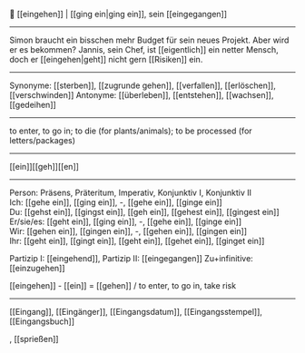 📧 [[eingehen]] | [[ging ein|ging ein]], sein [[eingegangen]]

---
Simon braucht ein bisschen mehr Budget für sein neues Projekt. Aber wird er es bekommen? Jannis, sein Chef, ist [[eigentlich]] ein netter Mensch, doch er [[eingehen|geht]] nicht gern [[Risiken]] ein. 

---
Synonyme: [[sterben]], [[zugrunde gehen]], [[verfallen]], [[erlöschen]], [[verschwinden]]
Antonyme: [[überleben]], [[entstehen]], [[wachsen]], [[gedeihen]]

---
to enter, to go in; to die (for plants/animals); to be processed (for letters/packages)

---
[[ein]][[geh]][[en]]

---

Person: Präsens, Präteritum, Imperativ, Konjunktiv I, Konjunktiv II  
Ich: [[gehe ein]], [[ging ein]], -, [[gehe ein]], [[ginge ein]]  
Du: [[gehst ein]], [[gingst ein]], [[geh ein]], [[gehest ein]], [[gingest ein]]  
Er/sie/es: [[geht ein]], [[ging ein]], -, [[gehe ein]], [[ginge ein]]  
Wir: [[gehen ein]], [[gingen ein]], -, [[gehen ein]], [[gingen ein]]  
Ihr: [[geht ein]], [[gingt ein]], [[geht ein]], [[gehet ein]], [[ginget ein]]  

Partizip I: [[eingehend]], 
Partizip II: [[eingegangen]]
Zu+infinitive: [[einzugehen]]

[[eingehen]] - [[ein]] = [[gehen]] / to enter, to go in, take risk

---
[[Eingang]], [[Eingänger]], [[Eingangsdatum]], [[Eingangsstempel]], [[Eingangsbuch]]

, [[sprießen]]